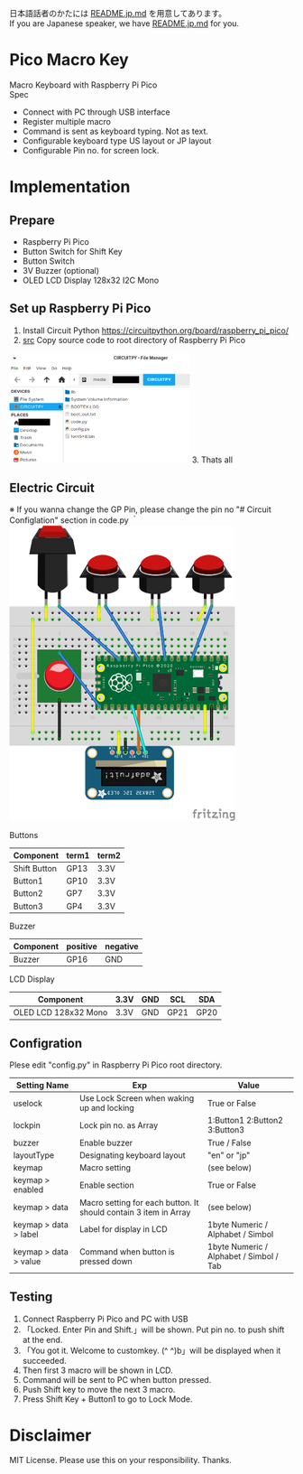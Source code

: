 日本語話者のかたには [README.jp.md](/README.jp.md) を用意してあります。  
If you are Japanese speaker, we have [README.jp.md](/README.jp.md) for you.

# Pico Macro Key
Macro Keyboard with Raspberry Pi Pico  
Spec
- Connect with PC through USB interface
- Register multiple macro
- Command is sent as keyboard typing. Not as text.
- Configurable keyboard type US layout or JP layout
- Configurable Pin no. for screen lock.

# Implementation
## Prepare
- Raspberry Pi Pico
- Button Switch for Shift Key
- Button Switch
- 3V Buzzer (optional)
- OLED LCD Display 128x32 I2C Mono

## Set up Raspberry Pi Pico
1. Install Circuit Python
https://circuitpython.org/board/raspberry_pi_pico/
2. [src](src) Copy source code to root directory of Raspberry Pi Pico 
<img src="./circuitpython_dir.png" width="320" />
3. Thats all

## Electric Circuit
※ If you wanna change the GP Pin, please change the pin no "# Circuit Configlation" section in code.py  ｀
<img src="./pico-macro-key_bb.png" width="400" />
  
Buttons  

|  Component  |  term1  |  term2  |
| ---- | ---- | ---- |
|  Shift Button  |  GP13  |  3.3V  |
|  Button1  |  GP10  |  3.3V  |
|  Button2  |  GP7  |  3.3V  |
|  Button3  |  GP4  |  3.3V  |

Buzzer

|  Component  |  positive  |  negative  |
| ---- | ---- | ---- |
|  Buzzer  |  GP16  |  GND  |

LCD Display

|  Component  |  3.3V  |  GND  |  SCL  |  SDA  |
| ---- | ---- | ---- | ---- | ---- |
|  OLED LCD 128x32 Mono |  3.3V  |  GND  |  GP21  |  GP20  |

## Configration
Plese edit "config.py" in Raspberry Pi Pico root directory.

|  Setting Name  |  Exp  |  Value  |
| ---- | ---- | ---- |
|  uselock  |  Use Lock Screen when waking up and locking  |  True or False  |
|  lockpin  |  Lock pin no. as Array  |  1:Button1 2:Button2 3:Button3  |
|  buzzer  |  Enable buzzer  |  True / False  |
| layoutType  |  Designating keyboard layout  |  "en" or "jp"  |
| keymap  |  Macro setting  |  (see below)  |
| keymap > enabled |  Enable section  |  True or False  |
| keymap > data |  Macro setting for each button. It should contain 3 item in Array  |  (see below)  |
| keymap > data > label |  Label for display in LCD  |  1byte Numeric / Alphabet / Simbol  |
| keymap > data > value |  Command when button is pressed down  |  1byte Numeric / Alphabet / Simbol / Tab  |

## Testing
1. Connect Raspberry Pi Pico and PC with USB
2. 「Locked. Enter Pin and Shift.」will be shown. Put pin no. to push shift at the end.
3. 「You got it. Welcome to customkey. (^ ^)b」will be displayed when it succeeded.
4. Then first 3 macro will be shown in LCD.
5. Command will be sent to PC when button pressed.
6. Push Shift key to move the next 3 macro.
7. Press Shift Key + Button1 to go to Lock Mode.

# Disclaimer
MIT License. 
Please use this on your responsibility.
Thanks.
